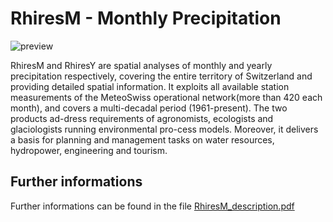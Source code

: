 # RhiresM - Monthly Precipitation

![preview](${base_url}/meteosuise/Precipitation/RhiresM/RhiresM.png)

RhiresM and RhiresY are spatial analyses of monthly and yearly precipitation respectively, covering the entire territory of Switzerland and providing detailed spatial information. 
It exploits all available station measurements of the MeteoSwiss operational network(more than 420 each month), and covers a multi-decadal period (1961-present). The two products ad-dress requirements of agronomists, ecologists and glaciologists running environmental pro-cess models. 
Moreover, it delivers a basis for planning and management tasks on water resources, hydropower, engineering and tourism.

## Further informations

Further informations can be found in the file [RhiresM_description.pdf](${base_url}/meteosuise/Precipitation/RhiresM/RhiresM_description.pdf)
